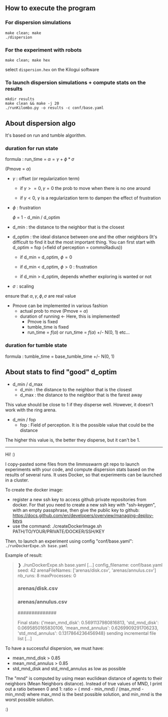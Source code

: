 ## How to execute the program

### For dispersion simulations
```
make clean; make
./dispersion
```

### For the experiment with robots
```
make clean; make hex 
```
select  `dispersion.hex` on the Kilogui software

### To launch dispersion simulations + compute stats on the results

```
mkdir results
make clean && make -j 20
./runKilombo.py -o results -c conf/base.yaml
```

## About dispersion algo
It's based on run and tumble algorithm.

### duration for run state
formula : run_time = $\alpha = \gamma + \phi * \sigma$

(Pmove = $\alpha$)


 - $\gamma$ : offset (or regularization term)
 
   - if $\gamma >= 0, \gamma = 0$ the prob to move when there is no one around
 
   - if $\gamma < 0$, $\gamma$ is a regularization term to dampen the effect of frustration

 - $\phi$ : frustration

   $\phi$ = 1 - d_min / d_optim
- d_min : the distance to the neighbor that is the closest
- d_optim : the ideal distance between one and the other neighbors (It's difficult to find it but the most important thing. You can first start with d_optim = fop (=field of perception = commsRadius))

  - if d_min = d_optim, $\phi = 0$

  - if d_min < d_optim, $\phi > 0$ : frustration

  - if d_min > d_optim, depends whether exploring is wanted or not

 - $\sigma$ : scaling

ensure that $\alpha, \gamma, \phi, \sigma$ are real value

- Pmove can be implemented in various fashion
  - actual prob to move (Pmove = $\alpha$)
  - duration of running <- Here, this is implemented!
    - Pmove is fixed
    - tumble_time is fixed
    - run_time = $f(\alpha)$ or run_time = $f(\alpha)$ +/- N(0, 1) etc...

### duration for tumble state
formula : tumble_time = base_tumble_time +/- N(0, 1)

## About stats to find "good" d_optim

- d_min / d_max
  - d_min : the distance to the neighbor that is the closest
  - d_max : the distance to the neighbor that is the farest away
  
 This value should be close to 1 if they disperse well. However, it doesn't work with the ring arena.

- d_min / fop
  - fop : Field of perception. It is the possible value that could be the distance
  
 The higher this value is, the better they disperse, but it can't be 1. 

***

Hi! :)

I copy-pasted some files from the limmsswarm git repo to launch experiments with your code, and compute dispersion stats based on the results of several runs.
It uses Docker, so that experiments can be launched in a cluster.

To create the docker image:
 - register a new ssh key to access github private repositories from docker. For that you need to create a new ssh key with "ssh-keygen", with an empty passphrase, then give the public key to github: https://docs.github.com/en/developers/overview/managing-deploy-keys
 - use the command: ./createDockerImage.sh PATH/TO/YOUR/PRIVATE/DOCKER/SSH/KEY
 
Then, to launch an experiment using config "conf/base.yaml":
`./runDockerExpe.sh base.yaml`

Example of result:

> ❱ ./runDockerExpe.sh base.yaml
> [...]
> config_filename: conf/base.yaml
> seed: 42
> arenaFileNames: ['arenas/disk.csv', 'arenas/annulus.csv']
> nb_runs: 8
> maxProcesses: 0
> 
> ### arenas/disk.csv ###
> 
> ### arenas/annulus.csv ###
> 
> ##############
> 
> Final stats:  {'mean_mnd_disk': 0.5691137980816813, 'std_mnd_disk': 0.0695850165830106, 'mean_mnd_annulus': 0.6269909291706233, 'std_mnd_annulus': 0.1317864236456948}
> sending incremental file list
> [...]

To have a successful dispersion, we must have:
 - mean_mnd_disk > 0.85
 - mean_mnd_annulus > 0.85
 - std_mnd_disk and std_mnd_annulus as low as possible

The "mnd" is computed by using mean euclidean distance of agents to their neighbors (Mean Neighbors distance). 
Instead of true values of MND, I print out a ratio between 0 and 1:
ratio = ( mnd - min_mnd) / (max_mnd - min_mnd)
where max_mnd is the best possible solution, and min_mnd is the worst possible solution.

:)
